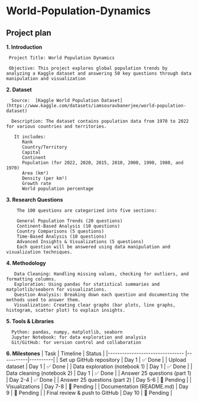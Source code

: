 # World-Population-Dynamics
## Project plan
**1. Introduction**
    
     Project Title: World Population Dynamics
  
     Objective: This project explores global population trends by analyzing a Kaggle dataset and answering 50 key questions through data manipulation and visualization
      
  **2. Dataset**
     
      Source:  [Kaggle World Population Dataset](https://www.kaggle.com/datasets/iamsouravbanerjee/world-population-dataset)
     
      Description: The dataset contains population data from 1970 to 2022 for various countries and territories.
     
       It includes:
          Rank
          Country/Territory
          Capital
          Continent
          Population (for 2022, 2020, 2015, 2010, 2000, 1990, 1980, and 1970)
          Area (km²)
          Density (per km²)
          Growth rate
          World population percentage
       
  **3. Research Questions**
      
        The 100 questions are categorized into five sections:

        General Population Trends (20 questions)
        Continent-Based Analysis (10 questions)
        Country Comparisons (5 questions)
        Time-Based Analysis (10 questions)
        Advanced Insights & Visualizations (5 questions)
        Each question will be answered using data manipulation and visualization techniques.
    
  **4. Methodology**
  
       Data Cleaning: Handling missing values, checking for outliers, and formatting columns.
       Exploration: Using pandas for statistical summaries and matplotlib/seaborn for visualizations.
       Question Analysis: Breaking down each question and documenting the methods used to answer them.
       Visualization: Creating clear graphs (bar plots, line graphs, histogram, scatter plot) to explain insights.

  **5. Tools & Libraries**

      Python: pandas, numpy, matplotlib, seaborn
      Jupyter Notebook: for data exploration and analysis
      Git/GitHub: for version control and collaboration

  **6. Milestones**
| Task                           | Timeline  | Status   |
|-------------------------------- |-----------|----------|
| Set up GitHub repository        | Day 1     | ✅ Done   |
| Upload dataset                  | Day 1     | ✅ Done   |
| Data exploration (notebook 1)   | Day 1     | ✅ Done   |
| Data cleaning (notebook 2)      | Day 1     | ✅ Done   |
| Answer 25 questions (part 1)    | Day 2-4   | ✅ Done   |
| Answer 25 questions (part 2)    | Day 5-6   | 🔲 Pending |
| Visualizations                  | Day 7-8   | 🔲 Pending |
| Documentation (README.md)       | Day 9     | 🔲 Pending |
| Final review & push to GitHub   | Day 10    | 🔲 Pending |



